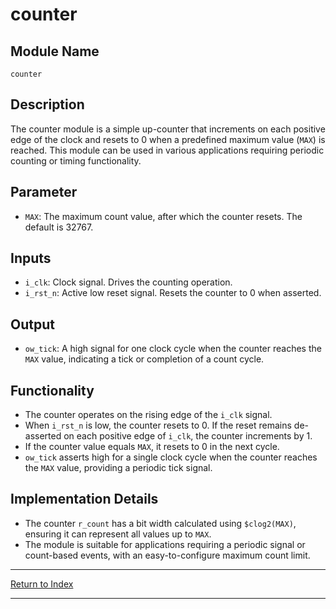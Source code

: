 # counter

## Module Name

`counter`

## Description

The counter module is a simple up-counter that increments on each positive edge of the clock and resets to 0 when a predefined maximum value (`MAX`) is reached. This module can be used in various applications requiring periodic counting or timing functionality.

## Parameter

- `MAX`: The maximum count value, after which the counter resets. The default is 32767.

## Inputs

- `i_clk`: Clock signal. Drives the counting operation.
- `i_rst_n`: Active low reset signal. Resets the counter to 0 when asserted.

## Output

- `ow_tick`: A high signal for one clock cycle when the counter reaches the `MAX` value, indicating a tick or completion of a count cycle.

## Functionality

- The counter operates on the rising edge of the `i_clk` signal.
- When `i_rst_n` is low, the counter resets to 0.
If the reset remains de-asserted on each positive edge of `i_clk`, the counter increments by 1.
- If the counter value equals `MAX`, it resets to 0 in the next cycle.
- `ow_tick` asserts high for a single clock cycle when the counter reaches the `MAX` value, providing a periodic tick signal.

## Implementation Details

- The counter `r_count` has a bit width calculated using `$clog2(MAX)`, ensuring it can represent all values up to `MAX`.
- The module is suitable for applications requiring a periodic signal or count-based events, with an easy-to-configure maximum count limit.

---

[Return to Index](index.md)

---
